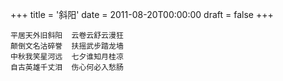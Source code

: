 +++
title = '斜阳'
date = 2011-08-20T00:00:00
draft = false
+++



```text
平居天外旧斜阳  云卷云舒云漫狂
颠倒文名沽碎誉  扶摇武步踏龙墙
中秋我笑星河远  七夕谁知月桂凉
自古英雄千丈泪  伤心何必入愁肠
```
